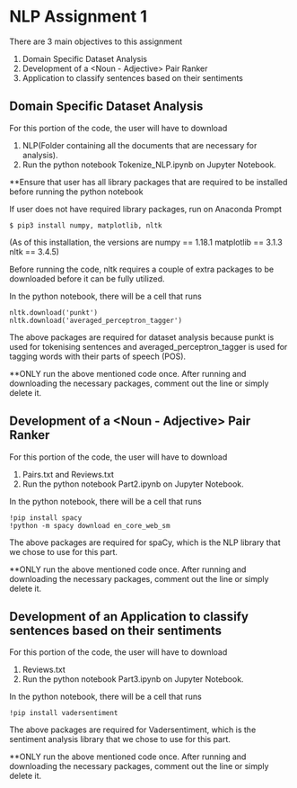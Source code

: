 # NLP Assignment 1

There are 3 main objectives to this assignment

1. Domain Specific Dataset Analysis
2. Development of a <Noun - Adjective> Pair Ranker
3. Application to classify sentences based on their sentiments

## Domain Specific Dataset Analysis

For this portion of the code, the user will have to download

1. NLP(Folder containing all the documents that are necessary for analysis).
2. Run the python notebook Tokenize_NLP.ipynb on Jupyter Notebook.

\*\*Ensure that user has all library packages that are required to be installed before running the python notebook

If user does not have required library packages,
run on Anaconda Prompt

```
$ pip3 install numpy, matplotlib, nltk
```

(As of this installation, the versions are
numpy == 1.18.1
matplotlib == 3.1.3
nltk == 3.4.5)

Before running the code, nltk requires a couple of extra packages to be downloaded before it can be fully utilized.

In the python notebook, there will be a cell that runs

```
nltk.download('punkt')
nltk.download('averaged_perceptron_tagger')
```

The above packages are required for dataset analysis because punkt is used for tokenising sentences and averaged_perceptron_tagger is used for tagging words with their parts of speech (POS).

\*\*ONLY run the above mentioned code once. After running and downloading the necessary packages, comment out the line or simply delete it.

## Development of a <Noun - Adjective> Pair Ranker

For this portion of the code, the user will have to download

1. Pairs.txt and Reviews.txt
2. Run the python notebook Part2.ipynb on Jupyter Notebook.

In the python notebook, there will be a cell that runs

```
!pip install spacy
!python -m spacy download en_core_web_sm
```

The above packages are required for spaCy, which is the NLP library that we chose to use for this part.

\*\*ONLY run the above mentioned code once. After running and downloading the necessary packages, comment out the line or simply delete it.

## Development of an Application to classify sentences based on their sentiments

For this portion of the code, the user will have to download

1. Reviews.txt
2. Run the python notebook Part3.ipynb on Jupyter Notebook.

In the python notebook, there will be a cell that runs

```
!pip install vadersentiment
```

The above packages are required for Vadersentiment, which is the sentiment analysis library that we chose to use for this part.

\*\*ONLY run the above mentioned code once. After running and downloading the necessary packages, comment out the line or simply delete it.
